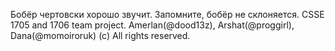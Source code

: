 Бобёр чертовски хорошо звучит. Запомните, бобёр не склоняется. CSSE 1705 and 1706 team project. Amerlan(@dood13z), Arshat(@proggirl), Dana(@momoiroruk) (c) All rights reserved.
